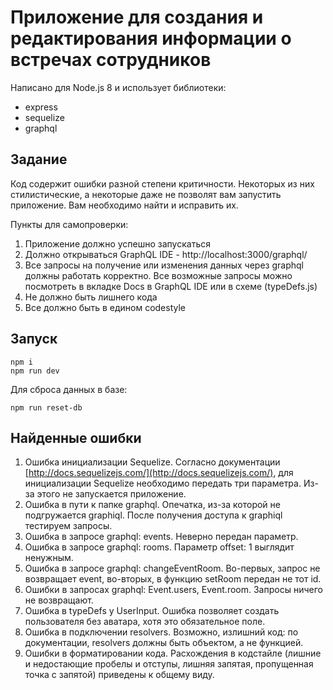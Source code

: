 # Приложение для создания и редактирования информации о встречах сотрудников

Написано для Node.js 8 и использует библиотеки:
* express
* sequelize
* graphql

## Задание
Код содержит ошибки разной степени критичности. Некоторых из них стилистические, а некоторые даже не позволят вам запустить приложение. Вам необходимо найти и исправить их.

Пункты для самопроверки:
1. Приложение должно успешно запускаться
2. Должно открываться GraphQL IDE - http://localhost:3000/graphql/
3. Все запросы на получение или изменения данных через graphql должны работать корректно. Все возможные запросы можно посмотреть в вкладке Docs в GraphQL IDE или в схеме (typeDefs.js)
4. Не должно быть лишнего кода
5. Все должно быть в едином codestyle

## Запуск
```
npm i
npm run dev
```

Для сброса данных в базе:
```
npm run reset-db
```

## Найденные ошибки

1. Ошибка инициализации Sequelize.
Согласно документации [http://docs.sequelizejs.com/](http://docs.sequelizejs.com/), для инициализации Sequelize необходимо передать три параметра. Из-за этого не запускается приложение.
2. Ошибка в пути к папке graphql.
Опечатка, из-за которой не подгружается graphiql. После получения доступа к graphiql тестируем запросы.
3. Ошибка в запросе graphql: events.
Неверно передан параметр.
4. Ошибка в запросе graphql: rooms.
Параметр offset: 1 выглядит ненужным.
5. Ошибка в запросе graphql: changeEventRoom.
Во-первых, запрос не возвращает event, во-вторых, в функцию setRoom передан не тот id.
6. Ошибки в запросах graphql: Event.users, Event.room.
Запросы ничего не возвращают.
7. Ошибка в typeDefs у UserInput.
Ошибка позволяет создать пользователя без аватара, хотя это обязательное поле.
8. Ошибка в подключении resolvers.
Возможно, излишний код: по документации, resolvers должны быть объектом, а не функцией.
9. Ошибки в форматировании кода.
Расхождения в кодстайле (лишние и недостающие пробелы и отступы, лишняя запятая, пропущенная точка с запятой) приведены к общему виду.
